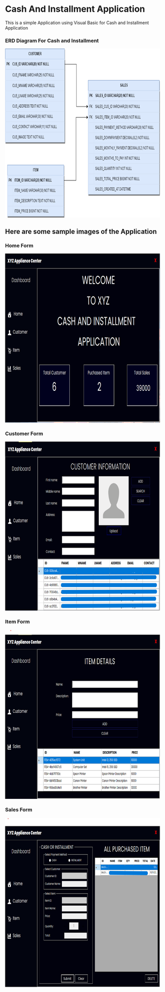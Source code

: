 # **Cash And Installment Application**

This is a simple Application using Visual Basic for Cash and Installment Application

### ERD Diagram For Cash and Installment

<img src="https://github.com/dhiee1598/CashAndInstallment/blob/main/XYZ/images/ERD.png" width="850" height="550">

## Here are some sample images of the Application

### Home Form

<img src="https://github.com/dhiee1598/CashAndInstallment/blob/main/XYZ/images/FormHome.png" width="850" height="550">

### Customer Form

<img src="https://github.com/dhiee1598/CashAndInstallment/blob/main/XYZ/images/FormCustomer.png" width="850" height="550">

### Item Form

<img src="https://github.com/dhiee1598/CashAndInstallment/blob/main/XYZ/images/FormItem.png" width="850" height="550">

### Sales Form

<img src="https://github.com/dhiee1598/CashAndInstallment/blob/main/XYZ/images/FormSales.png" width="850" height="550">
